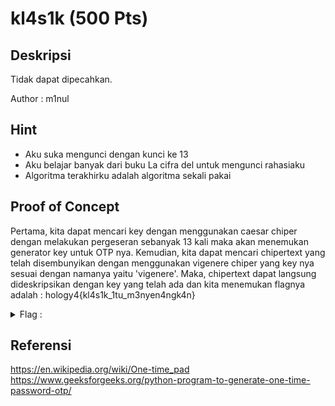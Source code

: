 # kl4s1k (500 Pts)

## Deskripsi
Tidak dapat dipecahkan. 

Author : m1nul

## Hint 
- Aku suka mengunci dengan kunci ke 13
- Aku belajar banyak dari buku La cifra del untuk mengunci rahasiaku
- Algoritma terakhirku adalah algoritma sekali pakai

## Proof of Concept
Pertama, kita dapat mencari key dengan menggunakan caesar chiper dengan melakukan pergeseran sebanyak 13 kali maka akan menemukan generator key untuk OTP nya. Kemudian, kita dapat mencari chipertext yang telah disembunyikan dengan menggunakan vigenere chiper yang key nya sesuai dengan namanya yaitu 'vigenere'. Maka, chipertext dapat langsung dideskripsikan dengan key yang telah ada dan kita menemukan flagnya adalah : hology4{kl4s1k_1tu_m3nyen4ngk4n}

<details>
<summary>Flag : </summary>
Hology4{.*}
</details>

## Referensi
https://en.wikipedia.org/wiki/One-time_pad
https://www.geeksforgeeks.org/python-program-to-generate-one-time-password-otp/
